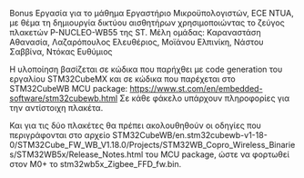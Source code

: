 Bonus Εργασία για το μάθημα Εργαστήριο Μικροϋπολογιστών, ECE NTUA, με θέμα τη δημιουργία δικτύου αισθητήρων χρησιμοποιώντας το ζεύγος πλακετών P-NUCLEO-WB55 της ST.
Μέλη ομάδας:
  Καραναστάση Αθανασία,
  Λαζαρόπουλος Ελευθέριος,
  Μοϊάνου Ελπινίκη,
  Νάστου Σαββίνα,
  Ντόκας Ευθύμιος

Η υλοποίηση βασίζεται σε κώδικα που παρήχθει με code generation του εργαλίου STM32CubeMX και σε κώδικα που παρέχεται στο STM32CubeWB MCU package: https://www.st.com/en/embedded-software/stm32cubewb.html
Σε κάθε φάκελο υπάρχουν πληροφορίες για την αντίστοιχη πλακέτα.

Και για τις δύο πλακέτες θα πρέπει ακολουθηθούν οι οδηγίες που περιγράφονται στο αρχείο STM32CubeWB/en.stm32cubewb-v1-18-0/STM32Cube_FW_WB_V1.18.0/Projects/STM32WB_Copro_Wireless_Binaries/STM32WB5x/Release_Notes.html του MCU package, ώστε να φορτωθεί στον M0+ το stm32wb5x_Zigbee_FFD_fw.bin.
